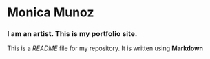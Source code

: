 # Monica Munoz

### I am an artist. This is my portfolio site.

This is a *README* file for my repository. It is written using **Markdown**
